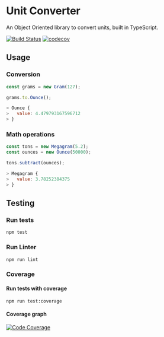 # Unit Converter

An Object Oriented library to convert units, built in TypeScript.

[![Build Status](https://travis-ci.org/baspeeters/unit-converter.svg?branch=master)](https://travis-ci.org/baspeeters/unit-converter)  [![codecov](https://codecov.io/gh/baspeeters/unit-converter/branch/master/graph/badge.svg)](https://codecov.io/gh/baspeeters/unit-converter)

## Usage

### Conversion

```javascript
const grams = new Gram(127);

grams.to.Ounce();

> Ounce {
>   value: 4.479793167596712
> }
```

### Math operations

```javascript
const tons = new Megagram(5.2);
const ounces = new Ounce(50000);

tons.subtract(ounces);

> Megagram {
>   value: 3.78252384375
> }
```

## Testing

### Run tests
```
npm test
```

### Run Linter
```
npm run lint
```

### Coverage

#### Run tests with coverage
```
npm run test:coverage
```

#### Coverage graph
[![Code Coverage](https://codecov.io/gh/baspeeters/unit-converter/branch/master/graphs/sunburst.svg)](https://codecov.io/gh/baspeeters/unit-converter)
